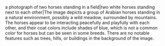 a photograph of two horses standing in a field|two white horses standing next to each other|The image depicts a group of Arabian horses standing in a natural environment, possibly a wild meadow, surrounded by mountains. The horses appear to be interacting peacefully and playfully with each other, and their coat colors include shades of blue, which is not a common color for horses but can be seen in some breeds. There are no notable features such as trees, hills, or buildings in the background of the image.
